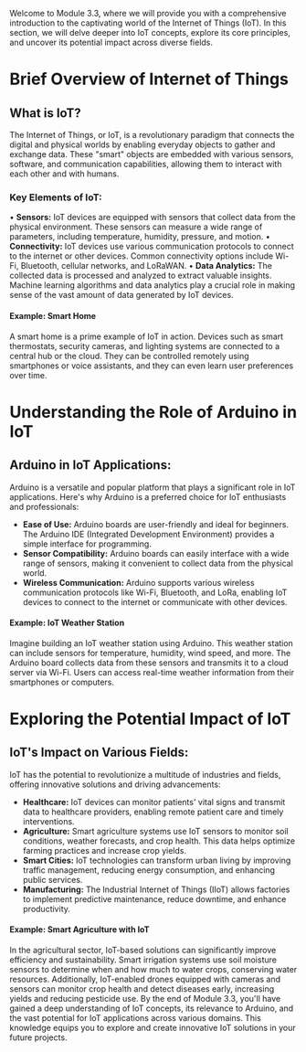 Welcome to Module 3.3, where we will provide you with a comprehensive introduction to the captivating world of the Internet of Things (IoT). In this section, we will delve deeper into IoT concepts, explore its core principles, and uncover its potential impact across diverse fields.

# Brief Overview of Internet of Things
## What is IoT?

The Internet of Things, or IoT, is a revolutionary paradigm that connects the digital and physical worlds by enabling everyday objects to gather and exchange data. These "smart" objects are embedded with various sensors, software, and communication capabilities, allowing them to interact with each other and with humans.

### Key Elements of IoT:
•	**Sensors:** IoT devices are equipped with sensors that collect data from the physical environment. These sensors can measure a wide range of parameters, including temperature, humidity, pressure, and motion.
•	**Connectivity:** IoT devices use various communication protocols to connect to the internet or other devices. Common connectivity options include Wi-Fi, Bluetooth, cellular networks, and LoRaWAN.
•	**Data Analytics:** The collected data is processed and analyzed to extract valuable insights. Machine learning algorithms and data analytics play a crucial role in making sense of the vast amount of data generated by IoT devices.

#### Example: Smart Home
A smart home is a prime example of IoT in action. Devices such as smart thermostats, security cameras, and lighting systems are connected to a central hub or the cloud. They can be controlled remotely using smartphones or voice assistants, and they can even learn user preferences over time.


# Understanding the Role of Arduino in IoT
## Arduino in IoT Applications:
Arduino is a versatile and popular platform that plays a significant role in IoT applications. Here's why Arduino is a preferred choice for IoT enthusiasts and professionals:
+ **Ease of Use:** Arduino boards are user-friendly and ideal for beginners. The Arduino IDE (Integrated Development Environment) provides a simple interface for programming.
+ **Sensor Compatibility:** Arduino boards can easily interface with a wide range of sensors, making it convenient to collect data from the physical world.
+ **Wireless Communication:** Arduino supports various wireless communication protocols like Wi-Fi, Bluetooth, and LoRa, enabling IoT devices to connect to the internet or communicate with other devices.

#### Example: IoT Weather Station
Imagine building an IoT weather station using Arduino. This weather station can include sensors for temperature, humidity, wind speed, and more. The Arduino board collects data from these sensors and transmits it to a cloud server via Wi-Fi. Users can access real-time weather information from their smartphones or computers.

# Exploring the Potential Impact of IoT
## IoT's Impact on Various Fields:

IoT has the potential to revolutionize a multitude of industries and fields, offering innovative solutions and driving advancements:

+ **Healthcare:** IoT devices can monitor patients' vital signs and transmit data to healthcare providers, enabling remote patient care and timely interventions.
+ **Agriculture:** Smart agriculture systems use IoT sensors to monitor soil conditions, weather forecasts, and crop health. This data helps optimize farming practices and increase crop yields.
+ **Smart Cities:** IoT technologies can transform urban living by improving traffic management, reducing energy consumption, and enhancing public services.
+ **Manufacturing:** The Industrial Internet of Things (IIoT) allows factories to implement predictive maintenance, reduce downtime, and enhance productivity.

#### Example: Smart Agriculture with IoT
In the agricultural sector, IoT-based solutions can significantly improve efficiency and sustainability. Smart irrigation systems use soil moisture sensors to determine when and how much to water crops, conserving water resources. Additionally, IoT-enabled drones equipped with cameras and sensors can monitor crop health and detect diseases early, increasing yields and reducing pesticide use.
By the end of Module 3.3, you'll have gained a deep understanding of IoT concepts, its relevance to Arduino, and the vast potential for IoT applications across various domains. This knowledge equips you to explore and create innovative IoT solutions in your future projects.
